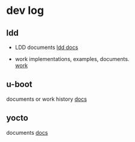 # dev log

## ldd
 - LDD documents
[ldd docs](./ldd/ldd_docs.md)

 - work
implementations, examples, documents.  
[work](./ldd/work.md)
  
## u-boot
documents or work history
[docs](./u-boot/work.md)

## yocto
documents
[docs](./yocto/docs.md)


